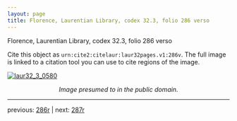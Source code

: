 ```yaml
---
layout: page
title: Florence, Laurentian Library, codex 32.3, folio 286 verso
---
```


Florence, Laurentian Library, codex 32.3, folio 286 verso

Cite this object as `urn:cite2:citelaur:laur32pages.v1:286v`.  The full image is linked to a citation tool you can use to cite regions of the image.

[![laur32_3_0580](http://www.homermultitext.org/iipsrv?IIIF=/project/homer/pyramidal/deepzoom/citelaur/laur32imgs/v1/laur32_3_0580.tif/full/800,/0/default.jpg)](http://www.homermultitext.org/ict2/?urn=urn:cite2:citelaur:laur32imgs.v1:laur32_3_0580) 

<p style="text-align: center; font-style: italic;">Image presumed to in the public domain.</p>

---

previous: [286r](../286r/) | next: [287r](../287r/)